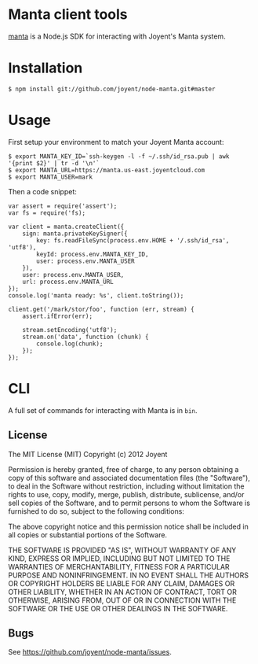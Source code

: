 # Manta client tools

[manta](http://joyent.github.com/node-manta) is a Node.js SDK for interacting
with Joyent's Manta system.

# Installation

    $ npm install git://github.com/joyent/node-manta.git#master

# Usage

First setup your environment to match your Joyent Manta account:

    $ export MANTA_KEY_ID=`ssh-keygen -l -f ~/.ssh/id_rsa.pub | awk '{print $2}' | tr -d '\n'`
    $ export MANTA_URL=https://manta.us-east.joyentcloud.com
    $ export MANTA_USER=mark

Then a code snippet:

    var assert = require('assert');
    var fs = require('fs);

    var client = manta.createClient({
        sign: manta.privateKeySigner({
            key: fs.readFileSync(process.env.HOME + '/.ssh/id_rsa', 'utf8'),
            keyId: process.env.MANTA_KEY_ID,
            user: process.env.MANTA_USER
        }),
        user: process.env.MANTA_USER,
        url: process.env.MANTA_URL
    });
    console.log('manta ready: %s', client.toString());

    client.get('/mark/stor/foo', function (err, stream) {
        assert.ifError(err);

        stream.setEncoding('utf8');
        stream.on('data', function (chunk) {
            console.log(chunk);
        });
    });

# CLI

A full set of commands for interacting with Manta is in `bin`.

## License

The MIT License (MIT)
Copyright (c) 2012 Joyent

Permission is hereby granted, free of charge, to any person obtaining a copy of
this software and associated documentation files (the "Software"), to deal in
the Software without restriction, including without limitation the rights to
use, copy, modify, merge, publish, distribute, sublicense, and/or sell copies of
the Software, and to permit persons to whom the Software is furnished to do so,
subject to the following conditions:

The above copyright notice and this permission notice shall be included in all
copies or substantial portions of the Software.

THE SOFTWARE IS PROVIDED "AS IS", WITHOUT WARRANTY OF ANY KIND, EXPRESS OR
IMPLIED, INCLUDING BUT NOT LIMITED TO THE WARRANTIES OF MERCHANTABILITY,
FITNESS FOR A PARTICULAR PURPOSE AND NONINFRINGEMENT. IN NO EVENT SHALL THE
AUTHORS OR COPYRIGHT HOLDERS BE LIABLE FOR ANY CLAIM, DAMAGES OR OTHER
LIABILITY, WHETHER IN AN ACTION OF CONTRACT, TORT OR OTHERWISE, ARISING FROM,
OUT OF OR IN CONNECTION WITH THE SOFTWARE OR THE USE OR OTHER DEALINGS IN THE
SOFTWARE.

## Bugs

See <https://github.com/joyent/node-manta/issues>.
